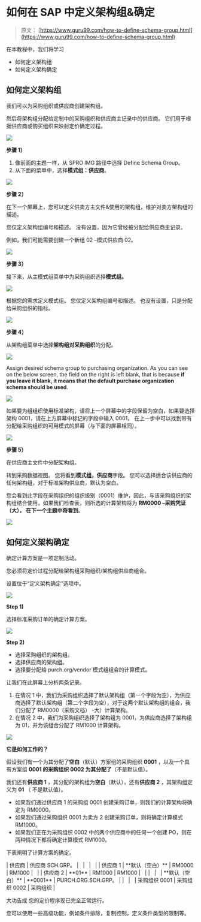# 如何在 SAP 中定义架构组&确定

> 原文： [https://www.guru99.com/how-to-define-schema-group.html](https://www.guru99.com/how-to-define-schema-group.html)

在本教程中，我们将学习

*   如何定义架构组
*   如何定义架构确定

## 如何定义架构组

我们可以为采购组织或供应商创建架构组。

然后将架构组分配给定制中的采购组织和供应商主记录中的供应商。 它们用于根据供应商或购买组织来映射定价确定过程。

![](img/cea3ab62a3c963370d764dc9bffaad39.png)

**步骤 1）**

1.  像前面的主题一样，从 SPRO IMG 路径中选择 Define Schema Group。
2.  从下面的菜单中，选择**模式组：供应商**。

![](img/45f8a03dd24c4cd5b8b584512a62d890.png)

**步骤 2）**

在下一个屏幕上，您可以定义供卖方主文件&使用的架构组，维护对卖方架构组的描述。

您仅定义架构组编号和描述。 没有设置，因为它曾经被分配给供应商主记录。

例如，我们可能需要创建一个新组 02 –模式供应商 02。

![](img/6c39b72b90205a766ef2952c190b14fe.png)

**步骤 3）**

接下来，从主模式组菜单中为采购组织选择**模式组。**

![](img/72567f181db0554aa4b13f92203c6910.png)

根据您的需求定义模式组。 您仅定义架构组编号和描述。 也没有设置，只是分配给采购组织的指标。

![](img/040cb122807f9a0c248c3fb93e738f8f.png)

**步骤 4）**

从架构组菜单中选择**架构组对采购组织**的分配。

![](img/e5c8179f8869cc5a186a9f0ccbb25794.png)

Assign desired schema group to purchasing organization. As you can see on the below screen, the field on the right is left blank, that is because **if you leave it blank, it means that the default purchase organization schema should be used**.

![](img/6c9b407ab10d78466449ef84d1c40624.png)

如果要为组组织使用标准架构，请将上一个屏幕中的字段保留为空白，如果要选择架构 0001，请在上方屏幕中标记的字段中输入 0001。 在上一步中可以找到带有分配给采购组织的可用模式的屏幕（与下面的屏幕相同）。

![](img/001436a3179c8ba60174bc7ad4a977a4.png)

**步骤 5）**

在供应商主文件中分配架构组。

转到采购数据视图。 您将看到**模式组，供应商**字段。 您可以选择适合该供应商的任何架构组，对于标准架构供应商，默认为空白。

您会看到此字段在采购组织的组织级别（0001）维护，因此，与该采购组织的架构组结合使用，如果我们检查表，则所选的计算架构将为 **RM0000 –采购凭证（大）， 在下一个主题中将看到**。

![](img/ce13a3f827bf0eb2d91b0a2cdbde1787.png)

## 如何定义架构确定

确定计算方案是一项定制活动。

您必须将定价过程分配给架构组采购组织/架构组供应商组合。

设置位于“定义架构确定”选项中。

![](img/dc193e96adb3ced97404eb2512939294.png)

**Step 1)**

选择标准采购订单的确定计算方案。

![](img/6218465ae5b31806348a9c5ff6c100fb.png)

**Step 2)**

*   选择采购组织的架构组。
*   选择供应商的架构组。
*   选择要分配给 purch.org/vendor 模式组组合的计算模式。

让我们在此屏幕上分析两条记录。

1.  在情况 1 中，我们为采购组织选择了默认架构组（第一个字段为空），为供应商选择了默认架构组（第二个字段为空），对于这两个默认架构组的组合，我们分配了 RM0000（采购文档） -大）计算架构。
2.  在情况 2 中，我们为采购组织选择了架构组为 0001，为供应商选择了架构组为 01，并为该组合分配了 RM1000 计算架构。

![](img/02d564d9ef0d106b0f74c4bb24e5f73d.png)

**它是如何工作的？**

假设我们有一个为其分配了**空白**（默认）方案组的采购组织 **0001** ，以及一个具有方案组 **0001 的采购组织 **0002** 为其分配了**（不是默认值）。

我们还有**供应商 1** ，其分配的架构组为**空白**（默认），还有**供应商 2** ，其架构组定义为 **01** （ 不是默认值）。

*   如果我们通过供应商 1 的采购组 0001 创建采购订单，则我们的计算架构将确定为 RM0000。
*   如果我们通过采购组织 0001 为卖方 2 创建采购订单，则将确定计算模式 RM1000。
*   如果我们正在为采购组织 0002 中的两个供应商中的任何一个创建 PO，则在两种情况下都将确定计算模式 RM1000。

下表阐明了计算方案的确定。

<colgroup><col style="width: 78px;"> <col style="width: 217px;"> <col style="width: 113px;"> <col style="width: 104px;"> <col style="width: 151px;"></colgroup> 
| 供应商 | 供应商 SCH.GRP。 |   |   |   |
| 供应商 1 | **默认（空白）** | RM0000 | RM1000 |   |
| 供应商 2 | **01** | RM1000 | RM1000 |   |
|   |   | **默认（空白）** | **0001** | PURCH.ORG.SCH.GRP。 |
|   |   | 采购组织 0001 | 采购组织 0002 | 采购组织 |

大功告成 您的定价程序现已完全正常运行。

您可以使用一些高级功能，例如条件排除，复制控制，定义条件类型的限制等。